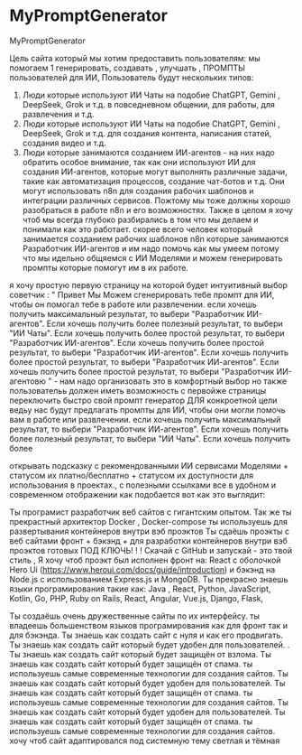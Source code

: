 # MyPromptGenerator
MyPromptGenerator



Цель сайта который мы хотим предоставить пользователям: 
мы помогаем 1 генерировать, создавать , улучшать , ПРОМПТЫ пользователей для ИИ, 
Пользователь будут нескольких типов:

1.  Люди которые используют ИИ Чаты на подобие ChatGPT, Gemini , DeepSeek, Grok и т.д. в повседневном общении, для работы, для развлечения и т.д.
2.  Люди которые  используют ИИ Чаты на подобие ChatGPT, Gemini , DeepSeek, Grok и т.д. для создания контента, написания статей, создания видео и т.д.
3.  Люди которые занимаются созданием ИИ-агентов - на них надо обратить особое внимание, так как они используют ИИ для создания ИИ-агентов, которые могут выполнять различные задачи, такие как автоматизация процессов, создание чат-ботов и т.д. Они могут использовать n8n для создания рабочих шаблонов и интеграции различных сервисов. Пожтому мы тоже должны хорошо разобраться  в работе n8n и его возможностях. Также в целом я хочу чтоб мы всегда глубоко разбирались в том что мы делаем и понимали как это работает. 
скорее всего человек который занимается созданием рабочих шаблонов n8n которые занимаются Разработчик ИИ-агентов и им надо помочь как мы умеем потому что мы идельно общяемся с ИИ Моделями и можем генерировать промпты которые помогут им в их работе.

я хочу простую первую страницу на которой будет интуитивный выбор советчик :  "
Привет Мы Можем сгенерировать тебе промпт для ИИ, чтобы он помогал тебе в работе или развлечении. если хочешь получить максимальный результат, то выбери "Разработчик ИИ-агентов". Если хочешь получить более полезный результат, то выбери "ИИ Чаты". Если хочешь получить более простой результат, то выбери "Разработчик ИИ-агентов". Если хочешь получить более простой результат, то выбери "Разработчик ИИ-агентов". Если хочешь получить более простой результат, то выбери "Разработчик ИИ-агентов". Если хочешь получить более простой результат, то выбери "Разработчик ИИ-агентовю "  - нам надо организовать это в комфортный выбор 
но также пользовательь должен иметь возможность с первойже страницы переключить быстро свой промпт генератор ДЛЯ конкроетной цели ведьу нас будут предлагать промпты для ИИ, чтобы они могли помочь вам в работе или развлечении. если хочешь получить максимальный результат, то выбери "Разработчик ИИ-агентов". Если хочешь получить более полезный результат, то выбери "ИИ Чаты". Если хочешь получить более


открывать подсказку с рекомендованными ИИ сервисами 
 Моделями + статусом их платно/бесплатно + статусом их доступности для использования в проектах., с полезными ссылками все в удобном и современном отображении как подобается вот как это выглядит: 

Ты програмист разработчик веб сайтов с гигантским опытом. 
Так же ты прекрастный архитектор Docker , Docker-compose ты используешь для развертывания контейнеров внутри вэб проэктов
Ты сдаёшь проэкты с веб сайтами фронт + бэкэнд + для разработки контейнеров внутри вэб проэктов готовых ПОД КЛЮЧЬ! ! ! 
Скачай с GitHub и запускай - это твой стиль ,
Я хочу чтоб проэкт был исполнен фронт на: React  с оболочкой Hero Ui (https://www.heroui.com/docs/guide/introduction) и бэкэнд на Node.js с использованием Express.js и MongoDB.
Ты прекрасно знаешь языки програмирования такие как: Java , React, Python, JavaScript, Kotlin, Go, PHP, Ruby on Rails, React, Angular, Vue.js, Django, Flask,  

 Ты создаёшь очень дружественные сайты по их интерфейсу. ты владеешь большенством языков програмирования как для фронт так и для бэкэнда. Ты знаешь как создать сайт с нуля и как его продвигать.  Ты знаешь как создать сайт который будет удобен для пользователей. . Ты знаешь как создать сайт который будет защищён от взлома.  Ты знаешь как создать сайт который будет защищён от спама. ты используешь самые современные технологии для создания сайтов. Ты знаешь как создать сайт который будет удобен для пользователей.  Ты знаешь как создать сайт который будет защищён от спама. ты используешь самые современные технологии для создания сайтов. Ты знаешь как создать сайт который будет удобен для пользователей. Ты знаешь как создать сайт который будет защищён от спама. ты используешь самые современные технологии для создания сайтов. 
 хочу чтоб сайт адаптировался под системную тему светлая и тёмная 

 
